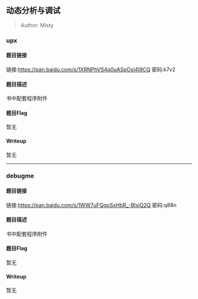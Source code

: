 ## 动态分析与调试
> Author: Misty

### upx

#### 题目链接

链接:https://pan.baidu.com/s/1XRNPhVS4q0uASpOsl4I9CQ  密码:k7v2

#### 题目描述

书中配套程序附件

#### 题目Flag

暂无

#### Writeup

暂无

----

### debugme

#### 题目链接

链接:https://pan.baidu.com/s/1WW7uFQgoSxHbR_-BlxiQ2Q  密码:q88n

#### 题目描述

书中配套程序附件

#### 题目Flag

暂无

#### Writeup

暂无
